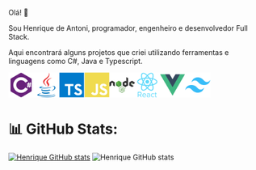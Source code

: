 
Olá! 👋

Sou Henrique de Antoni, programador, engenheiro e desenvolvedor Full Stack.

Aqui encontrará alguns projetos que criei utilizando ferramentas e linguagens como C#, Java e Typescript.

<img src="https://raw.githubusercontent.com/devicons/devicon/6910f0503efdd315c8f9b858234310c06e04d9c0/icons/csharp/csharp-plain.svg" alt="Csharp"  width="50" ><img 
src="https://raw.githubusercontent.com/devicons/devicon/6910f0503efdd315c8f9b858234310c06e04d9c0/icons/java/java-original.svg" alt="Java"  width="50" ><img                                                                                                                   src="https://raw.githubusercontent.com/devicons/devicon/6910f0503efdd315c8f9b858234310c06e04d9c0/icons/typescript/typescript-plain.svg" alt="Typescript"  width="50" ><img src="https://raw.githubusercontent.com/devicons/devicon/6910f0503efdd315c8f9b858234310c06e04d9c0/icons/javascript/javascript-plain.svg" alt="JavaScript"  width="50" ><img src="https://raw.githubusercontent.com/devicons/devicon/6910f0503efdd315c8f9b858234310c06e04d9c0/icons/nodejs/nodejs-original-wordmark.svg" alt="Node"  width="50" ><img src="https://raw.githubusercontent.com/devicons/devicon/6910f0503efdd315c8f9b858234310c06e04d9c0/icons/react/react-original-wordmark.svg" alt="React"  width="50" ><img src="https://raw.githubusercontent.com/devicons/devicon/6910f0503efdd315c8f9b858234310c06e04d9c0/icons/vuejs/vuejs-original.svg" alt="Vue"  width="50" ><img src="https://github.com/devicons/devicon/blob/master/icons/tailwindcss/tailwindcss-original.svg" alt="Tail"  width="50" >


# 📊 GitHub Stats:

[![Henrique GitHub stats](https://github-readme-stats.vercel.app/api?username=henriquedeantoni)](https://github.com/anuraghazra/github-readme-stats)  ![Henrique GitHub stats](https://github-readme-stats.vercel.app/api/top-langs/?username=henriquedeantoni)

